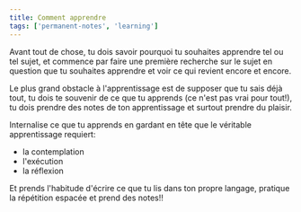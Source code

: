 ```yaml
---
title: Comment apprendre
tags: ['permanent-notes', 'learning']
---
```


Avant tout de chose, tu dois savoir pourquoi tu souhaites apprendre tel ou tel sujet, et commence par faire une première recherche sur le sujet en question que tu souhaites apprendre et voir ce qui revient encore et encore.

Le plus grand obstacle à l'apprentissage est de supposer que tu sais déjà tout, tu dois te souvenir de ce que tu apprends (ce n'est pas vrai pour tout!), tu dois prendre des notes de ton apprentissage et surtout prendre du plaisir.

Internalise ce que tu apprends en gardant en tête que le véritable apprentissage requiert:
- la contemplation
- l'exécution
- la réflexion

Et prends l'habitude d'écrire ce que tu lis dans ton propre langage, pratique la répétition espacée et prend des notes!!